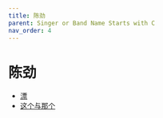 ```yaml
---
title: 陈劲
parent: Singer or Band Name Starts with C
nav_order: 4
---
```


# 陈劲

- [漂](/lyrics/Chen_Jin/piao)
- [这个与那个](/lyrics/Chen_Jin/zhegeyunage)